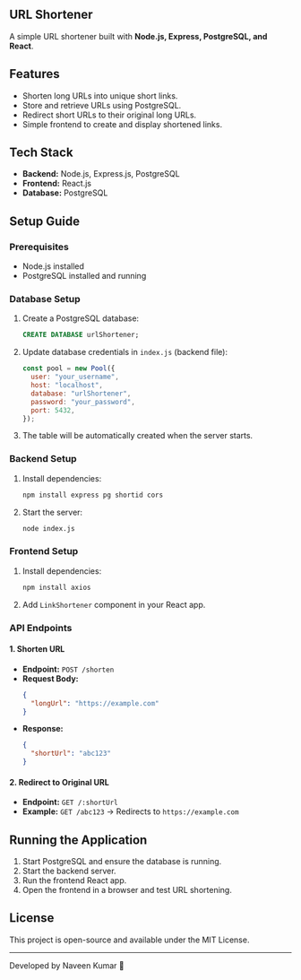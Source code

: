 ## URL Shortener

A simple URL shortener built with **Node.js, Express, PostgreSQL, and React**.

## Features
- Shorten long URLs into unique short links.
- Store and retrieve URLs using PostgreSQL.
- Redirect short URLs to their original long URLs.
- Simple frontend to create and display shortened links.

## Tech Stack
- **Backend:** Node.js, Express.js, PostgreSQL
- **Frontend:** React.js
- **Database:** PostgreSQL

## Setup Guide

### Prerequisites
- Node.js installed
- PostgreSQL installed and running

### Database Setup
1. Create a PostgreSQL database:
   ```sql
   CREATE DATABASE urlShortener;
   ```
2. Update database credentials in `index.js` (backend file):
   ```js
   const pool = new Pool({
     user: "your_username",
     host: "localhost",
     database: "urlShortener",
     password: "your_password",
     port: 5432,
   });
   ```
3. The table will be automatically created when the server starts.

### Backend Setup
1. Install dependencies:
   ```bash
   npm install express pg shortid cors
   ```
2. Start the server:
   ```bash
   node index.js
   ```

### Frontend Setup
1. Install dependencies:
   ```bash
   npm install axios
   ```
2. Add `LinkShortener` component in your React app.

### API Endpoints
#### 1. Shorten URL
- **Endpoint:** `POST /shorten`
- **Request Body:**
  ```json
  {
    "longUrl": "https://example.com"
  }
  ```
- **Response:**
  ```json
  {
    "shortUrl": "abc123"
  }
  ```

#### 2. Redirect to Original URL
- **Endpoint:** `GET /:shortUrl`
- **Example:** `GET /abc123` → Redirects to `https://example.com`

## Running the Application
1. Start PostgreSQL and ensure the database is running.
2. Start the backend server.
3. Run the frontend React app.
4. Open the frontend in a browser and test URL shortening.

## License
This project is open-source and available under the MIT License.

---
Developed by Naveen Kumar 🚀


